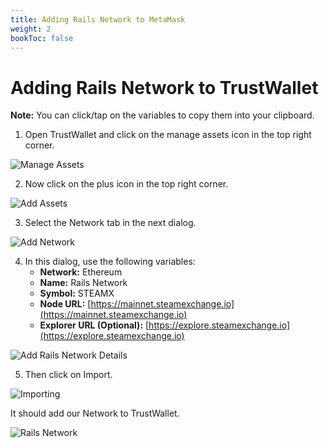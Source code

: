 ```yaml
---
title: Adding Rails Network to MetaMask
weight: 2
bookToc: false
---
```

# Adding Rails Network to TrustWallet

**Note:** You can click/tap on the variables to copy them into your clipboard.

1. Open TrustWallet and click on the manage assets icon in the top right corner.

![Manage Assets](TW-Interact-With-Rails-Network-01.jpg)

2. Now click on the plus icon in the top right corner.

![Add Assets](TW-Interact-With-Rails-Network-02.jpg)

3. Select the Network tab in the next dialog.

![Add Network](TW-Interact-With-Rails-Network-03.jpg)

4. In this dialog, use the following variables:
   - **Network:** Ethereum
   - **Name:** Rails Network
   - **Symbol:** STEAMX
   - **Node URL:** [https://mainnet.steamexchange.io](https://mainnet.steamexchange.io)
   - **Explorer URL (Optional):** [https://explore.steamexchange.io](https://explore.steamexchange.io)
    
![Add Rails Network Details](TW-Interact-With-Rails-Network-04.jpg)

5. Then click on Import.

![Importing](TW-Interact-With-Rails-Network-05.jpg)

It should add our Network to TrustWallet.

![Rails Network](TW-Interact-With-Rails-Network-06.jpg)

